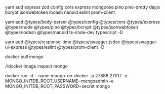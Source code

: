 yarn add express zod config cors express mongoose pino pino-pretty dayjs bcrypt jsonwebtoken lodash nanoid eslint prom-client

yarn add @types/body-parser @types/config @types/cors @types/express @types/node @types/pino @types/bcrypt @types/jsonwebtoken @types/lodash @types/nanoid ts-node-dev typescript -D

yarn add @types/response-time @types/swagger-jsdoc @types/swagger-ui-express @types/eslint @types/prom-client -D

docker pull mongo

//docker image inspect mongo

docker run -d  --name mongo-on-docker  -p 27888:27017 -e MONGO_INITDB_ROOT_USERNAME=mongoadmin -e MONGO_INITDB_ROOT_PASSWORD=secret mongo